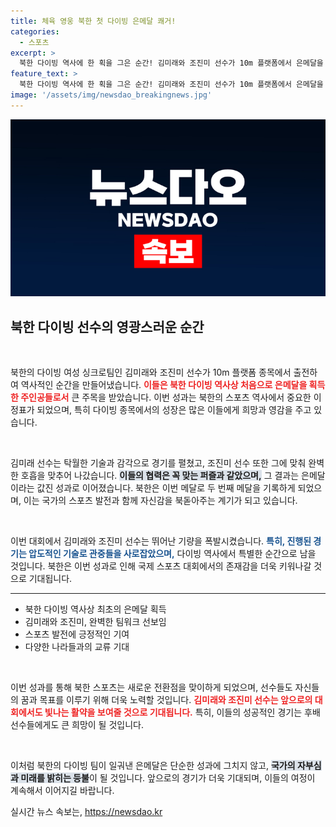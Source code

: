 ```yaml
---
title: 체육 영웅 북한 첫 다이빙 은메달 쾌거!
categories:
  - 스포츠
excerpt: >
  북한 다이빙 역사에 한 획을 그은 순간! 김미래와 조진미 선수가 10m 플랫폼에서 은메달을 차지하며 북한에 두 번째 메달을 안겼습니다. 이들의 열정과 도전이 선사하는 감동의 순간을 놓치지 마세요!
feature_text: >
  북한 다이빙 역사에 한 획을 그은 순간! 김미래와 조진미 선수가 10m 플랫폼에서 은메달을 차지하며 북한에 두 번째 메달을 안겼습니다. 이들의 열정과 도전이 선사하는 감동의 순간을 놓치지 마세요!
image: '/assets/img/newsdao_breakingnews.jpg'
---
```


<p><img src="/assets/img/newsdao_breakingnews.jpg" alt="cryptoinkorea 속보" /></p>

<h2 data-ke-size="size26">북한 다이빙 선수의 영광스러운 순간</h2>

<p data-ke-size="size16">&nbsp;</p>

<p>북한의 다이빙 여성 싱크로팀인 김미래와 조진미 선수가 10m 플랫폼 종목에서 출전하여 역사적인 순간을 만들어냈습니다. <b><span style="color: #ee2323;">이들은 북한 다이빙 역사상 처음으로 은메달을 획득한 주인공들로서</span></b> 큰 주목을 받았습니다. 이번 성과는 북한의 스포츠 역사에서 중요한 이정표가 되었으며, 특히 다이빙 종목에서의 성장은 많은 이들에게 희망과 영감을 주고 있습니다. </p>

<p data-ke-size="size16">&nbsp;</p>

<p>김미래 선수는 탁월한 기술과 감각으로 경기를 펼쳤고, 조진미 선수 또한 그에 맞춰 완벽한 호흡을 맞추어 나갔습니다. <b><span style="background-color: #21538527;">이들의 협력은 꼭 맞는 퍼즐과 같았으며,</span></b> 그 결과는 은메달이라는 값진 성과로 이어졌습니다. 북한은 이번 메달로 두 번째 메달을 기록하게 되었으며, 이는 국가의 스포츠 발전과 함께 자신감을 북돋아주는 계기가 되고 있습니다.</p>

<p data-ke-size="size16">&nbsp;</p>

<p>이번 대회에서 김미래와 조진미 선수는 뛰어난 기량을 폭발시켰습니다. <b><span style="color: #1a5490;">특히, 진행된 경기는 압도적인 기술로 관중들을 사로잡았으며,</span></b> 다이빙 역사에서 특별한 순간으로 남을 것입니다. 북한은 이번 성과로 인해 국제 스포츠 대회에서의 존재감을 더욱 키워나갈 것으로 기대됩니다. </p>

<hr>

<ul>
    <li>북한 다이빙 역사상 최초의 은메달 획득</li>
    <li>김미래와 조진미, 완벽한 팀워크 선보임</li>
    <li>스포츠 발전에 긍정적인 기여</li>
    <li>다양한 나라들과의 교류 기대</li>
</ul>

<p data-ke-size="size16">&nbsp;</p>

<p>이번 성과를 통해 북한 스포츠는 새로운 전환점을 맞이하게 되었으며, 선수들도 자신들의 꿈과 목표를 이루기 위해 더욱 노력할 것입니다. <b><span style="color: #ee2323;">김미래와 조진미 선수는 앞으로의 대회에서도 빛나는 활약을 보여줄 것으로 기대됩니다.</span></b> 특히, 이들의 성공적인 경기는 후배 선수들에게도 큰 희망이 될 것입니다. </p>

<p data-ke-size="size16">&nbsp;</p>

<p>이처럼 북한의 다이빙 팀이 일궈낸 은메달은 단순한 성과에 그치지 않고, <b><span style="background-color: #21538527;">국가의 자부심과 미래를 밝히는 등불</span></b>이 될 것입니다. 앞으로의 경기가 더욱 기대되며, 이들의 여정이 계속해서 이어지길 바랍니다.</p>
실시간 뉴스 속보는, <a href="https://newsdao.kr" rel="dofollow">https://newsdao.kr</a>


